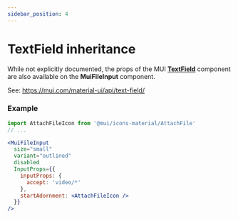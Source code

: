 ```yaml
---
sidebar_position: 4
---
```


# TextField inheritance

While not explicitly documented, the props of the MUI **[TextField](https://mui.com/api/text-field)** component are also available on the **MuiFileInput** component.

See: https://mui.com/material-ui/api/text-field/

### Example

```jsx
import AttachFileIcon from '@mui/icons-material/AttachFile'
// ...

<MuiFileInput
  size="small"
  variant="outlined"
  disabled
  InputProps={{
    inputProps: {
      accept: 'video/*'
    },
    startAdornment: <AttachFileIcon />
  }}
/>
```
